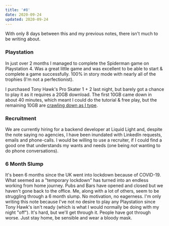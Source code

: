 ```yaml
---
title: '#8'
date: 2020-09-24
updated: 2020-09-24
---
```


<p>With only 8 days between this and my previous notes, there isn't much to be writing about.</p>
<h3>Playstation</h3>
<p>In just over 2 months I managed to complete the Spiderman game on Playstation 4. Was a great little game and was excellent to be able to start & complete a game successfully. 100% in story mode with nearly all of the trophies (I'm not a perfectionist).</p>
<p>I purchased Tony Hawk's Pro Skater 1 + 2 last night, but barely got a chance to play it as it requires a 20GB download. The first 10GB came down in about 40 minutes, which meant I could do the tutorial & free play, but the remaining 10GB are <a href="https://twitter.com/mikestreety/status/1309183860094177280">crawling down as I type</a>. </p>
<h3>Recruitment</h3><p>We are currently hiring for a backend developer at Liquid Light and, despite the note saying no agencies, I have been inundated with LinkedIn requests, emails and phone-calls. I would be willing to use a recruiter, if I could find a good one that understands my wants and needs (one being <em>not</em> wanting to do phone conversations).<br></p><h3>6 Month Slump</h3><p>It's been 6 months since the UK went into lockdown because of COVID-19. What seemed as a "temporary lockdown" has turned into an endless working from home journey. Pubs and Bars have opened and closed but we haven't gone back to the office. Me, along with a lot of others, seem to be struggling through a 6 month slump. No motivation, no eagerness. I'm only writing this note because I've not no desire to play any Playstation since Tony Hawk's isn't ready (which is what I would normally be doing with my night "off"). It's hard, but we'll get through it. People have got through worse. Just stay home, be sensible and wear a bloody mask.</p>